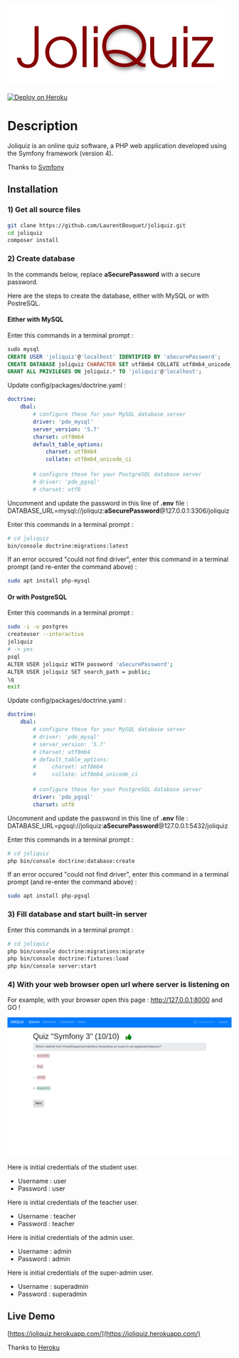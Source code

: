 ![JoliQuiz](https://raw.githubusercontent.com/LaurentBouquet/joliquiz/assets/JoliQuiz.png?raw=true)

[![Deploy on Heroku](https://www.herokucdn.com/deploy/button.svg)](https://heroku.com/deploy)

# Description
Joliquiz is an online quiz software, a PHP web application developed using the Symfony framework (version 4).

Thanks to [Symfony](https://symfony.com/)


## Installation

### 1) Get all source files

```bash
git clone https://github.com/LaurentBouquet/joliquiz.git
cd joliquiz
composer install
```

### 2) Create database

In the commands below, replace **aSecurePassword** with a secure password.

Here are the steps to create the database, either with MySQL or with PostreSQL.


#### Either with MySQL

Enter this commands in a terminal prompt :
```sql
sudo mysql
CREATE USER 'joliquiz'@'localhost' IDENTIFIED BY 'aSecurePassword';
CREATE DATABASE joliquiz CHARACTER SET utf8mb4 COLLATE utf8mb4_unicode_ci;
GRANT ALL PRIVILEGES ON joliquiz.* TO 'joliquiz'@'localhost';
```

Update config/packages/doctrine.yaml :
```yaml
doctrine:
    dbal:
        # configure these for your MySQL database server
        driver: 'pdo_mysql'
        server_version: '5.7'
        charset: utf8mb4
        default_table_options:
            charset: utf8mb4
            collate: utf8mb4_unicode_ci

        # configure these for your PostgreSQL database server
        # driver: 'pdo_pgsql'
        # charset: utf8
```

Uncomment and update the password in this line of **.env** file :
DATABASE_URL=mysql://joliquiz:**aSecurePassword**@127.0.0.1:3306/joliquiz


Enter this commands in a terminal prompt :
```bash
# cd joliquiz
bin/console doctrine:migrations:latest
```
If an error occured "could not find driver", enter this command in a terminal prompt (and re-enter the command above) :
```bash
sudo apt install php-mysql
```


#### Or with PostgreSQL

Enter this commands in a terminal prompt :
```bash
sudo -i -u postgres
createuser --interactive
joliquiz
# -> yes
psql
ALTER USER joliquiz WITH password 'aSecurePassword';
ALTER USER joliquiz SET search_path = public;
\q
exit
```

Update config/packages/doctrine.yaml :
```yaml
doctrine:
    dbal:
        # configure these for your MySQL database server
        # driver: 'pdo_mysql'
        # server_version: '5.7'
        # charset: utf8mb4
        # default_table_options:
        #     charset: utf8mb4
        #     collate: utf8mb4_unicode_ci

        # configure these for your PostgreSQL database server
        driver: 'pdo_pgsql'
        charset: utf8
```

Uncomment and update the password in this line of **.env** file :
DATABASE_URL=pgsql://joliquiz:**aSecurePassword**@127.0.0.1:5432/joliquiz


Enter this commands in a terminal prompt :
```bash
# cd joliquiz
php bin/console doctrine:database:create
```
If an error occured "could not find driver", enter this command in a terminal prompt (and re-enter the command above) :
```bash
sudo apt install php-pgsql
```


### 3) Fill database and start built-in server

Enter this commands in a terminal prompt :
```bash
# cd joliquiz
php bin/console doctrine:migrations:migrate
php bin/console doctrine:fixtures:load
php bin/console server:start
```

### 4) With your web browser open url where server is listening on

For example, with your browser open this page :  http://127.0.0.1:8000 and GO !

![Workout page](https://raw.githubusercontent.com/LaurentBouquet/joliquiz/assets/quiz_symf3_question10.png?raw=true)

Here is initial credentials of the student user.
 - Username : user
 - Password : user

Here is initial credentials of the teacher user.
 - Username : teacher
 - Password : teacher

Here is initial credentials of the admin user.
 - Username : admin
 - Password : admin

Here is initial credentials of the super-admin user.
 - Username : superadmin
 - Password : superadmin



## Live Demo

[https://joliquiz.herokuapp.com/](https://joliquiz.herokuapp.com/)

Thanks to [Heroku](https://www.heroku.com/)




<!-- ## Contributing

Joliquiz is an open source project that welcomes pull requests and issues from anyone.
Before opening pull requests, please read our short Contribution Guide. -->
